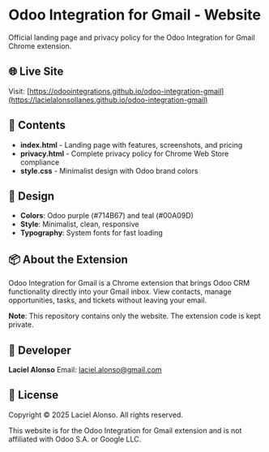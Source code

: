 # Odoo Integration for Gmail - Website

Official landing page and privacy policy for the Odoo Integration for Gmail Chrome extension.

## 🌐 Live Site

Visit: [https://odoointegrations.github.io/odoo-integration-gmail](https://lacielalonsollanes.github.io/odoo-integration-gmail)

## 📄 Contents

- **index.html** - Landing page with features, screenshots, and pricing
- **privacy.html** - Complete privacy policy for Chrome Web Store compliance
- **style.css** - Minimalist design with Odoo brand colors

## 🎨 Design

- **Colors**: Odoo purple (#714B67) and teal (#00A09D)
- **Style**: Minimalist, clean, responsive
- **Typography**: System fonts for fast loading

## 📦 About the Extension

Odoo Integration for Gmail is a Chrome extension that brings Odoo CRM functionality directly into your Gmail inbox. View contacts, manage opportunities, tasks, and tickets without leaving your email.

**Note**: This repository contains only the website. The extension code is kept private.

## 👤 Developer

**Laciel Alonso**
Email: laciel.alonso@gmail.com

## 📜 License

Copyright © 2025 Laciel Alonso. All rights reserved.

This website is for the Odoo Integration for Gmail extension and is not affiliated with Odoo S.A. or Google LLC.
